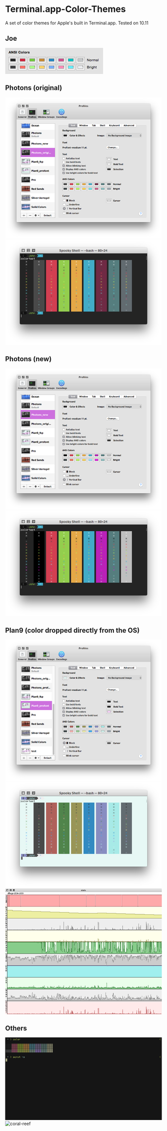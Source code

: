 # Terminal.app-Color-Themes
A set of color themes for Apple's built in Terminal.app. Tested on 10.11

Joe
-------------------------------
![joe](screenshots/Joe_colors.png)

Photons (original)
-------------------------------
![photons_orig](screenshots/Photons_original_colors.png)
![photons_orig_term](screenshots/Photons_original.png)

Photons (new)
-------------------------------
![photons_new_colors](screenshots/Photons_new_colors.png)
![photons_new](screenshots/Photons_new.png)

Plan9 (color dropped directly from the OS)
-------------------------------
![plan9_colors](screenshots/Plan9_colors_term.png)
![plan9](screenshots/Plan9.png)
![stats](screenshots/stats.png)

Others
-------------------------------
![nyquil](screenshots/nyquil.png)
![coral-reef](screenshots/coral-reef)